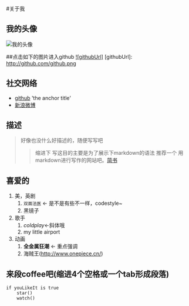 #关于我

## 我的头像
![我的头像](https://0.gravatar.com/avatar/9372e51bd7c44b1ac8d77845b3ef9e2c?d=https%3A%2F%2Fidenticons.github.com%2F693d1472f37bf502c11a9f05ec4386bf.png&s=420)

##点击如下的图片进入github
[![githubUrl]](http://www.github.com/)
[githubUrl]: http://github.com/github.png

## 社交网络
* [github](https://github.com/iamjoel) 'the anchor title'
* [新浪微博](http://www.weibo.com/u/3223119582?wvr=5&)


## 描述
> 好像也没什么好描述的，随便写写吧
>
> > 缩进下 写这目的主要是为了展示下markdown的语法
> 推荐一个 用markdown进行写作的网站吧。[简书](http://jianshu.io/)



## 喜爱的
1. 美，英剧
   1. `双面法医` <- 是不是有些不一样，codestyle~ 
   2. 黑镜子
2. 歌手
	1. *coldplay*<-斜体哦
	2. my little airport
3.  动画
	1. **全金属狂潮** <- 重点强调
	2. 海贼王(http://www.onepiece.cn/)

## 来段coffee吧(缩进4个空格或一个tab形成段落)
    if youLikeIt is true
		star()
		watch()




